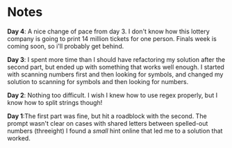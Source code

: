 # Notes
**Day 4**: A nice change of pace from day 3. I don't know how this lottery company is going to print 14 million tickets for one person. Finals week is coming soon, so i'll probably get behind.

**Day 3**: I spent more time than I should have refactoring my solution after the second part, but ended up with something that works well enough. I started with scanning numbers first and then looking for symbols, and changed my solution to scanning for symbols and then looking for numbers.

**Day 2**: Nothing too difficult. I wish I knew how to use regex properly, but I know how to split strings though!

**Day 1**:The first part was fine, but hit a roadblock with the second. The prompt wasn't clear on cases with shared letters between spelled-out numbers (threeight) I found a *small* hint online that led me to a solution that worked.